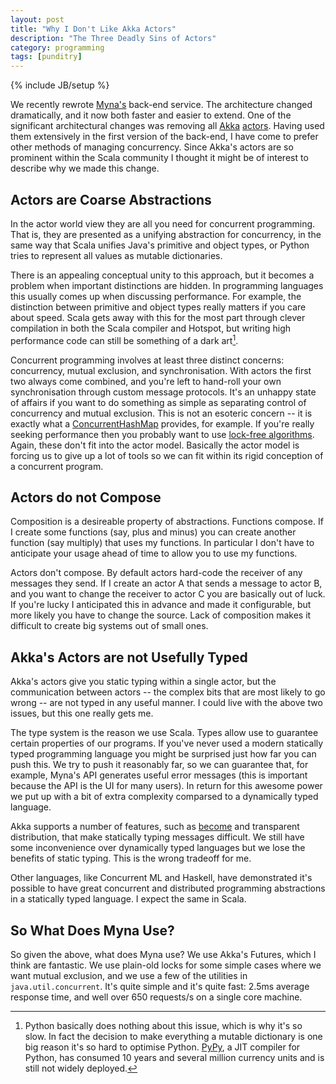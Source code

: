 ```yaml
---
layout: post
title: "Why I Don't Like Akka Actors"
description: "The Three Deadly Sins of Actors"
category: programming
tags: [punditry]
---
```

{% include JB/setup %}

We recently rewrote [Myna's](http://www.mynaweb.com/) back-end service. The architecture changed dramatically, and it now both faster and easier to extend. One of the significant architectural changes was removing all [Akka](http://akka.io) [actors](http://en.wikipedia.org/wiki/Actor_model). Having used them extensively in the first version of the back-end, I have come to prefer other methods of managing concurrency. Since Akka's actors are so prominent within the Scala community I thought it might be of interest to describe why we made this change.


## Actors are Coarse Abstractions

In the actor world view they are all you need for concurrent programming. That is, they are presented as a unifying abstraction for concurrency, in the same way that Scala unifies Java's primitive and object types, or Python tries to represent all values as mutable dictionaries.

There is an appealing conceptual unity to this approach, but it becomes a problem when important distinctions are hidden. In programming languages this usually comes up when discussing performance. For example, the distinction between primitive and object types really matters if you care about speed. Scala gets away with this for the most part through clever compilation in both the Scala compiler and Hotspot, but writing high performance code can still be something of a dark art[^Python].

[^Python]: Python basically does nothing about this issue, which is why it's so slow. In fact the decision to make everything a mutable dictionary is one big reason it's so hard to optimise Python. [PyPy](http://www.pypy.org/), a JIT compiler for Python, has consumed 10 years and several million currency units and is still not widely deployed.

Concurrent programming involves at least three distinct concerns: concurrency, mutual exclusion, and synchronisation. With actors the first two always come combined, and you're left to hand-roll your own synchronisation through custom message protocols. It's an unhappy state of affairs if you want to do something as simple as separating control of concurrency and mutual exclusion. This is not an esoteric concern -- it is exactly what a [ConcurrentHashMap](http://docs.oracle.com/javase/7/docs/api/java/util/concurrent/ConcurrentHashMap.html) provides, for example. If you're really seeking performance then you probably want to use [lock-free algorithms](http://en.wikipedia.org/wiki/Non-blocking_algorithm). Again, these don't fit into the actor model. Basically the actor model is forcing us to give up a lot of tools so we can fit within its rigid conception of a concurrent program.


## Actors do not Compose

Composition is a desireable property of abstractions. Functions compose. If I create some functions (say, plus and minus) you can create another function (say multiply) that uses my functions. In particular I don't have to anticipate your usage ahead of time to allow you to use my functions.

Actors don't compose. By default actors hard-code the receiver of any messages they send. If I create an actor A that sends a message to actor B, and you want to change the receiver to actor C you are basically out of luck. If you're lucky I anticipated this in advance and made it configurable, but more likely you have to change the source. Lack of composition makes it difficult to create big systems out of small ones.


## Akka's Actors are not Usefully Typed

Akka's actors give you static typing within a single actor, but the communication between actors -- the complex bits that are most likely to go wrong -- are not typed in any useful manner. I could live with the above two issues, but this one really gets me.

The type system is the reason we use Scala. Types allow use to guarantee certain properties of our programs. If you've never used a modern statically typed programming language you might be surprised just how far you can push this. We try to push it reasonably far, so we can guarantee that, for example, Myna's API generates useful error messages (this is important because the API is the UI for many users). In return for this awesome power we put up with a bit of extra complexity comparsed to a dynamically typed language.

Akka supports a number of features, such as [become](http://nurkiewicz.blogspot.co.uk/2012/11/becomeunbecome-discovering-akka.html) and transparent distribution, that make statically typing messages difficult. We still have some inconvenience over dynamically typed languages but we lose the benefits of static typing. This is the wrong tradeoff for me.

Other languages, like Concurrent ML and Haskell, have demonstrated it's possible to have great concurrent and distributed programming abstractions in a statically typed language. I expect the same in Scala.


## So What Does Myna Use?

So given the above, what does Myna use? We use Akka's Futures, which I think are fantastic. We use plain-old locks for some simple cases where we want mutual exclusion, and we use a few of the utilities in `java.util.concurrent`. It's quite simple and it's quite fast: 2.5ms average response time, and well over 650 requests/s on a single core machine.
